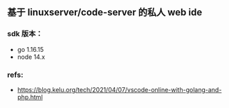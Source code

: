 ## 基于 linuxserver/code-server 的私人 web ide
### sdk 版本：
- go 1.16.15
- node 14.x


### refs:
- https://blog.kelu.org/tech/2021/04/07/vscode-online-with-golang-and-php.html